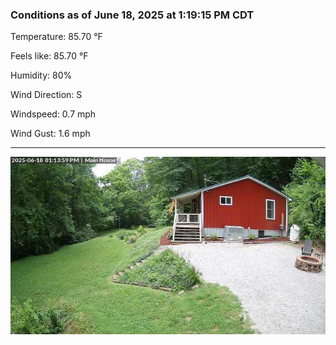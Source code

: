 ### Conditions as of June 18, 2025 at 1:19:15 PM CDT 

Temperature: 85.70 &deg;F

Feels like: 85.70 &deg;F

Humidity: 80%

Wind Direction: S

Windspeed: 0.7 mph

Wind Gust: 1.6 mph

---

<img src="./images/latest.jpeg"/>

